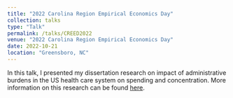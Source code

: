 ```yaml
---
title: "2022 Carolina Region Empirical Economics Day"
collection: talks
type: "Talk"
permalink: /talks/CREED2022
venue: "2022 Carolina Region Empirical Economics Day"
date: 2022-10-21
location: "Greensboro, NC"
---
```


In this talk, I presented my dissertation research on impact of administrative burdens in the US health care system on spending and concentration. More information on this research can be found [here](https://rileyleague.github.io/publications/MAC_effect).

